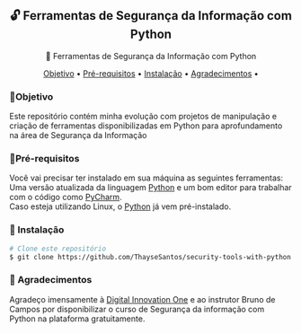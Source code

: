 <h2 align="center">🔓 Ferramentas de Segurança da Informação com Python</h2>

<p align="center">🔻 Ferramentas de Segurança da Informação com Python</p>

<!-- Menu: -->
<p align="center">
 <a href="#objetivo">Objetivo</a> •
 <a href="#pré-requisitos">Pré-requisitos</a> • 
 <a href="#instalação">Instalação</a> • 
 <a href="#agradecimentos">Agradecimentos</a> • 
</p>


### 🔻Objetivo
Este repositório contém minha evolução com projetos de manipulação e criação de ferramentas disponibilizadas em Python para aprofundamento na área de Segurança da Informação
<!-- Pré-Requisitos: -->

### 🔻Pré-requisitos

Você vai precisar ter instalado em sua máquina as seguintes ferramentas:
<br>Uma versão atualizada da linguagem [Python](https://www.python.org/) e um bom editor para trabalhar com o código como [PyCharm](https://www.jetbrains.com/pycharm/).
<br>Caso esteja utilizando Linux, o [Python](https://www.python.org/) já vem pré-instalado.

### 🔻 Instalação

```bash
# Clone este repositório
$ git clone https://github.com/ThayseSantos/security-tools-with-python
```

### 🔻 Agradecimentos
Agradeço imensamente à [Digital Innovation One](https://web.digitalinnovation.one/) e ao instrutor Bruno de Campos por disponibilizar o curso de Segurança da informação com Python na plataforma gratuitamente.

